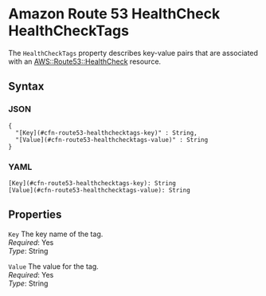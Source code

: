 # Amazon Route 53 HealthCheck HealthCheckTags<a name="aws-properties-route53-healthcheck-healthchecktags"></a>

The `HealthCheckTags` property describes key\-value pairs that are associated with an [AWS::Route53::HealthCheck](aws-resource-route53-healthcheck.md) resource\.

## Syntax<a name="w3ab2c21c14e1657b5"></a>

### JSON<a name="aws-properties-route53-healthcheck-healthchecktags-syntax.json"></a>

```
{
  "[Key](#cfn-route53-healthchecktags-key)" : String,
  "[Value](#cfn-route53-healthchecktags-value)" : String
}
```

### YAML<a name="aws-properties-route53-healthcheck-healthchecktags-syntax.yaml"></a>

```
[Key](#cfn-route53-healthchecktags-key): String
[Value](#cfn-route53-healthchecktags-value): String
```

## Properties<a name="w3ab2c21c14e1657b7"></a>

`Key`  <a name="cfn-route53-healthchecktags-key"></a>
The key name of the tag\.  
*Required*: Yes  
*Type*: String

`Value`  <a name="cfn-route53-healthchecktags-value"></a>
The value for the tag\.  
*Required*: Yes  
*Type*: String